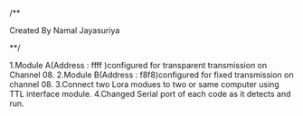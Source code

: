 /**

Created By Namal Jayasuriya

**/

1.Module A(Address : ffff )configured for transparent transmission on Channel 08.
2.Module B(Address : f8f8)configured for fixed transmission on channel 08.
3.Connect two Lora modues to two or same computer using TTL interface module.
4.Changed Serial port of each code as it detects and run.


